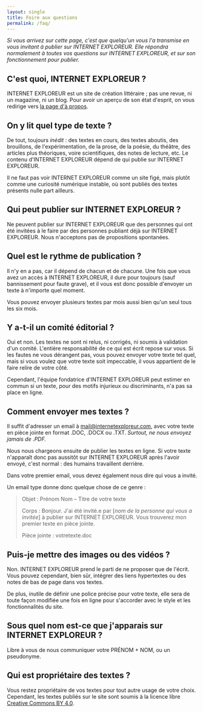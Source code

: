 ```yaml
---
layout: single
title: Foire aux questions
permalink: /faq/
---
```


*Si vous arrivez sur cette page, c'est que quelqu'un vous l'a transmise en vous invitant à publier sur INTERNET EXPLOREUR. Elle répondra normalement à toutes vos questions sur INTERNET EXPLOREUR, et sur son fonctionnement pour publier.*

## C'est quoi, INTERNET EXPLOREUR ?

INTERNET EXPLOREUR est un site de création littéraire ; pas une revue, ni un magazine, ni un blog. Pour avoir un aperçu de son état d'esprit, on vous redirige vers [la page d'à propos](https://internetexploreur.com/about).

## On y lit quel type de texte ?

De tout, toujours *inédit* : des textes en cours, des textes aboutis, des brouillons, de l'expérimentation, de la prose, de la poésie, du théâtre, des articles plus théoriques, voire scientifiques, des notes de lecture, etc. Le contenu d'INTERNET EXPLOREUR dépend de qui publie sur INTERNET EXPLOREUR.

Il ne faut pas voir INTERNET EXPLOREUR comme un site figé, mais plutôt comme une curiosité numérique instable, où sont publiés des textes présents nulle part ailleurs. 

## Qui peut publier sur INTERNET EXPLOREUR ?

Ne peuvent publier sur INTERNET EXPLOREUR que des personnes qui ont été invitées à le faire par des personnes publiant déjà sur INTERNET EXPLOREUR. Nous n'acceptons pas de propositions spontanées.

## Quel est le rythme de publication ?

Il n'y en a pas, car il dépend de chacun et de chacune. Une fois que vous avez un accès à INTERNET EXPLOREUR, il dure pour toujours (sauf bannissement pour faute grave), et il vous est donc possible d'envoyer un texte à n'importe quel moment.

Vous pouvez envoyer plusieurs textes par mois aussi bien qu'un seul tous les six mois. 

## Y a-t-il un comité éditorial ?

Oui et non. Les textes ne sont ni relus, ni corrigés, ni soumis à validation d'un comité. L'entière responsabilité de ce qui est écrit repose sur vous. Si les fautes ne vous dérangent pas, vous pouvez envoyer votre texte tel quel, mais si vous voulez que votre texte soit impeccable, il vous appartient de le faire relire de votre côté.

Cependant, l'équipe fondatrice d'INTERNET EXPLOREUR peut estimer en commun si un texte, pour des motifs injurieux ou discriminants, n'a pas sa place en ligne.

## Comment envoyer mes textes ?

Il suffit d'adresser un email à <mail@internetexploreur.com>, avec votre texte en pièce jointe en format .DOC, .DOCX ou .TXT. *Surtout, ne nous envoyez jamais de .PDF.* 

Nous nous chargeons ensuite de publier les textes en ligne. Si votre texte n'apparaît donc pas aussitôt sur INTERNET EXPLOREUR après l'avoir envoyé, c'est normal : des humains travaillent derrière.

Dans votre premier email, vous devez également nous dire qui vous a invité.

Un email type donne donc quelque chose de ce genre :

> Objet : Prénom Nom – Titre de votre texte
>
> Corps : Bonjour. J'ai été invité.e par [*nom de la personne qui vous a invitée*] à publier sur INTERNET EXPLOREUR. Vous trouverez mon premier texte en pièce jointe. 
>
> Pièce jointe : votretexte.doc

## Puis-je mettre des images ou des vidéos ?

Non. INTERNET EXPLOREUR prend le parti de ne proposer que de l'écrit. Vous pouvez cependant, bien sûr, intégrer des liens hypertextes ou des notes de bas de page dans vos textes.

De plus, inutile de définir une police précise pour votre texte, elle sera de toute façon modifiée une fois en ligne pour s'accorder avec le style et les fonctionnalités du site.

## Sous quel nom est-ce que j'apparais sur INTERNET EXPLOREUR ?

Libre à vous de nous communiquer votre PRÉNOM + NOM, ou un pseudonyme.  

## Qui est propriétaire des textes ?

Vous restez propriétaire de vos textes pour tout autre usage de votre choix. Cependant, les textes publiés sur le site sont soumis à la licence libre [Creative Commons BY 4.0](https://creativecommons.org/licenses/by/4.0/).
